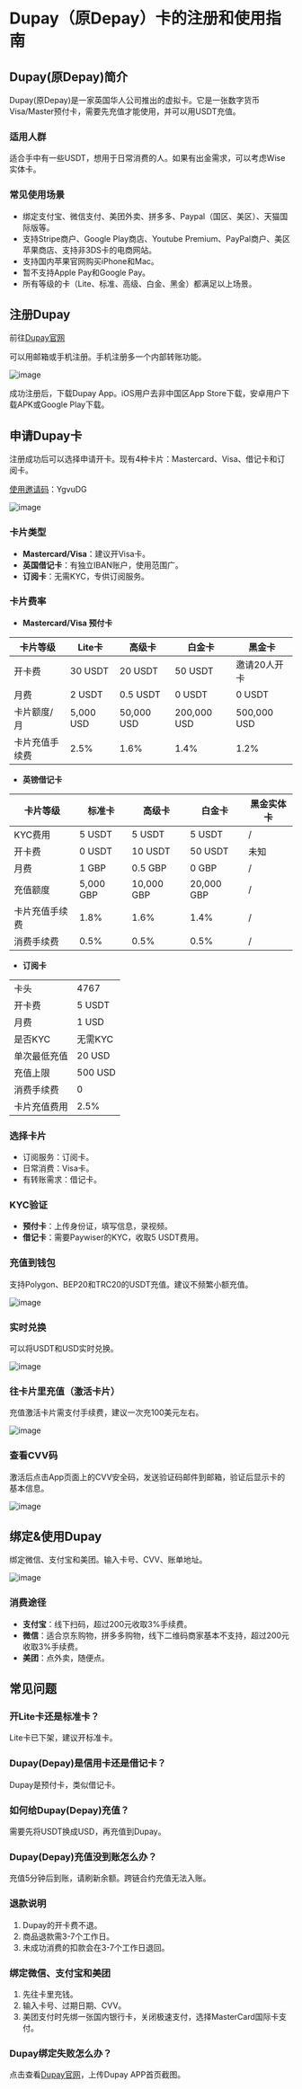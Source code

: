 # Dupay（原Depay）卡的注册和使用指南

## Dupay(原Depay)简介
Dupay(原Depay)是一家英国华人公司推出的虚拟卡。它是一张数字货币Visa/Master预付卡，需要先充值才能使用，并可以用USDT充值。

### 适用人群
适合手中有一些USDT，想用于日常消费的人。如果有出金需求，可以考虑Wise实体卡。

### 常见使用场景
- 绑定支付宝、微信支付、美团外卖、拼多多、Paypal（国区、美区）、天猫国际版等。
- 支持Stripe商户、Google Play商店、Youtube Premium、PayPal商户、美区苹果商店、支持非3DS卡的电商网站。
- 支持国内苹果官网购买iPhone和Mac。
- 暂不支持Apple Pay和Google Pay。
- 所有等级的卡（Lite、标准、高级、白金、黑金）都满足以上场景。

## 注册Dupay
前往[Dupay官网](https://dupay.one/web-app/register-h5?invitCode=YgvuDG&lang=zh-cn)

可以用邮箱或手机注册。手机注册多一个内部转账功能。

![image](https://github.com/speightjuan30/Dupay/assets/169787719/cddaa0cf-3463-45bc-b7d3-cf7ee5d0311e)

成功注册后，下载Dupay App。iOS用户去非中国区App Store下载，安卓用户下载APK或Google Play下载。

## 申请Dupay卡
注册成功后可以选择申请开卡。现有4种卡片：Mastercard、Visa、借记卡和订阅卡。

[使用邀请码](https://dupay.one/web-app/register-h5?invitCode=YgvuDG&lang=zh-cn)：YgvuDG

![image](https://github.com/speightjuan30/Dupay/assets/169787719/54840b67-7fbd-4210-95fa-200d7ff71d23)


### 卡片类型
- **Mastercard/Visa**：建议开Visa卡。
- **英国借记卡**：有独立IBAN账户，使用范围广。
- **订阅卡**：无需KYC，专供订阅服务。

### 卡片费率
- **Mastercard/Visa 预付卡**

| 卡片等级 | Lite卡 | 高级卡 | 白金卡 | 黑金卡 |
| --- | --- | --- | --- | --- |
| 开卡费 | 30 USDT | 20 USDT | 50 USDT | 邀请20人开卡 |
| 月费 | 2 USDT | 0.5 USDT | 0 USDT | 0 USDT |
| 卡片额度/月 | 5,000 USD | 50,000 USD | 200,000 USD | 500,000 USD |
| 卡片充值手续费 | 2.5% | 1.6% | 1.4% | 1.2% |

- **英镑借记卡**

| 卡片等级 | 标准卡 | 高级卡 | 白金卡 | 黑金实体卡 |
| --- | --- | --- | --- | --- |
| KYC费用 | 5 USDT | 5 USDT | 5 USDT | / |
| 开卡费 | 0 USDT | 10 USDT | 50 USDT | 未知 |
| 月费 | 1 GBP | 0.5 GBP | 0 GBP | / |
| 充值额度 | 5,000 GBP | 10,000 GBP | 20,000 GBP | / |
| 卡片充值手续费 | 1.8% | 1.6% | 1.4% | / |
| 消费手续费 | 0.5% | 0.5% | 0.5% | / |

- **订阅卡**

| | |
| --- | --- |
| 卡头 | 4767 |
| 开卡费 | 5 USDT |
| 月费 | 1 USD |
| 是否KYC | 无需KYC |
| 单次最低充值 | 20 USD |
| 充值上限 | 500 USD |
| 消费手续费 | 0 |
| 卡片充值费用 | 2.5% |

### 选择卡片
- 订阅服务：订阅卡。
- 日常消费：Visa卡。
- 有转账需求：借记卡。

### KYC验证
- **预付卡**：上传身份证，填写信息，录视频。
- **借记卡**：需要Paywiser的KYC，收取5 USDT费用。

### 充值到钱包
支持Polygon、BEP20和TRC20的USDT充值。建议不频繁小额充值。

![image](https://github.com/speightjuan30/Dupay/assets/169787719/9ca9b9c8-2e86-420f-9f76-112f9f3a9fba)


### 实时兑换
可以将USDT和USD实时兑换。

![image](https://github.com/speightjuan30/Dupay/assets/169787719/161be1a7-8324-4c1a-9a10-2766532f88be)


### 往卡片里充值（激活卡片）
充值激活卡片需支付手续费，建议一次充100美元左右。

![image](https://github.com/speightjuan30/Dupay/assets/169787719/d17ccc90-36c5-4947-a233-aa8199827959)


### 查看CVV码
激活后点击App页面上的CVV安全码，发送验证码邮件到邮箱，验证后显示卡的基本信息。

![image](https://github.com/speightjuan30/Dupay/assets/169787719/f2bdfc1a-6acb-41d9-952a-edb1c0efbe2a)


## 绑定&使用Dupay
绑定微信、支付宝和美团。输入卡号、CVV、账单地址。

![image](https://github.com/speightjuan30/Dupay/assets/169787719/b74b46ca-066d-4cd9-8874-3388d4384da6)


### 消费途径
- **支付宝**：线下扫码，超过200元收取3%手续费。
- **微信**：适合京东购物，拼多多购物，线下二维码商家基本不支持，超过200元收取3%手续费。
- **美团**：点外卖，随便点。

## 常见问题

### 开Lite卡还是标准卡？
Lite卡已下架，建议开标准卡。

### Dupay(Depay)是信用卡还是借记卡？
Dupay是预付卡，类似借记卡。

### 如何给Dupay(Depay)充值？
需要先将USDT换成USD，再充值到Dupay。

### Dupay(Depay)充值没到账怎么办？
充值5分钟后到账，请刷新余额。跨链合约充值无法入账。

### 退款说明
1. Dupay的开卡费不退。
2. 商品退款需3-7个工作日。
3. 未成功消费的扣款会在3-7个工作日退回。

### 绑定微信、支付宝和美团
1. 先往卡里充钱。
2. 输入卡号、过期日期、CVV。
3. 美团支付时先绑一张国内银行卡，关闭极速支付，选择MasterCard国际卡支付。

### Dupay绑定失败怎么办？
点击查看[Dupay官网](https://dupay.one/web-app/register-h5?invitCode=YgvuDG&lang=zh-cn)，上传Dupay APP首页截图。



